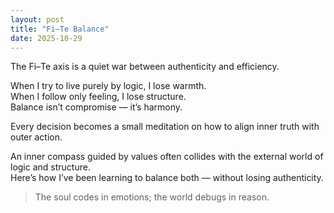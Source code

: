 ```yaml
---
layout: post
title: "Fi–Te Balance"
date: 2025-10-29
---
```



The Fi–Te axis is a quiet war between authenticity and efficiency.

When I try to live purely by logic, I lose warmth.  
When I follow only feeling, I lose structure.  
Balance isn’t compromise — it’s harmony.  

Every decision becomes a small meditation on how to align inner truth with outer action.

An inner compass guided by values often collides with the external world of logic and structure.  
Here’s how I’ve been learning to balance both — without losing authenticity.

> The soul codes in emotions; the world debugs in reason.